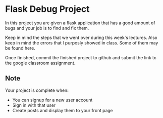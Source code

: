 # Flask Debug Project

In this project you are given a flask application that has a good amount of bugs and your job is to find and fix them.

Keep in mind the steps that we went over during this week's lectures. Also keep in mind the errors that I purposly showed in class. Some of them may be found here.

Once finished, commit the finished project to github and submit the link to the google classroom assignment.

## Note
Your project is complete when:
- You can signup for a new user account
- Sign in with that user
- Create posts and display them to your front page